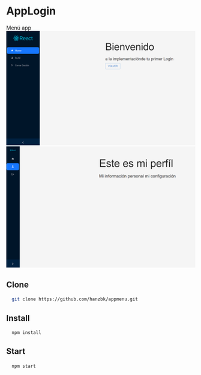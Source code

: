 
# AppLogin
Menú app
![App Screenshot](image-1.png)
![App Screenshot](image.png)
## Clone
```bash
  git clone https://github.com/hanzbk/appmenu.git
```
## Install
```bash
  npm install
```
## Start
```bash
  npm start
```
